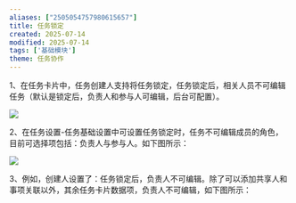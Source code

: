 ```yaml
---
aliases: ["2505054757980615657"]
title: 任务锁定
created: 2025-07-14
modified: 2025-07-14
tags: ['基础模块']
theme: 任务协作
---
```


1、在任务卡片中，任务创建人支持将任务锁定，任务锁定后，相关人员不可编辑任务（默认是锁定后，负责人和参与人可编辑，后台可配置）。

![](https://myhelpdoc.oss-cn-heyuan.aliyuncs.com/mdimages/918ba8ec1ae606334b5605facf1e71dd.jpg)

2、在任务设置-任务基础设置中可设置任务锁定时，任务不可编辑成员的角色，目前可选择项包括：负责人与参与人。如下图所示：

![](https://myhelpdoc.oss-cn-heyuan.aliyuncs.com/mdimages/0d3030626377cfb4e7cd2f8197cd57c5.jpg)

3、例如，创建人设置了：任务锁定后，负责人不可编辑。除了可以添加共享人和事项关联以外，其余任务卡片数据项，负责人不可编辑，如下图所示：

